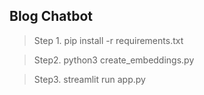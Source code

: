 ## Blog Chatbot

> Step 1. pip install -r requirements.txt

> Step2. python3 create_embeddings.py

 > Step3. streamlit run app.py
